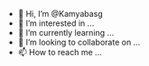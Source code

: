 - 👋 Hi, I’m @Kamyabasg
- 👀 I’m interested in ...
- 🌱 I’m currently learning ...
- 💞️ I’m looking to collaborate on ...
- 📫 How to reach me ...

<!---
Kamyabasg/Kamyabasg is a ✨ special ✨ repository because its `README.md` (this file) appears on your GitHub profile.
You can click the Preview link to take a look at your changes.
--->
